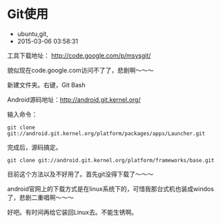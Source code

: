 # Git使用
- ubuntu,git,
- 2015-03-06 03:58:31


工具下载地址： http://code.google.com/p/msysgit/

貌似现在code.google.com访问不了了，悲剧啊～～～

新建文件夹。右键，Git Bash

Android源码地址：http://android.git.kernel.org/

输入命令：

    git clone git://android.git.kernel.org/platform/packages/apps/Launcher.git

完成后，源码搞定。

    git clone git://android.git.kernel.org/platform/frameworks/base.git

目前这个方法以及不好用了。首先git没得下载了～～～

android官网上的下载方式是在linux系统下的，可惜我那台式机也装成windos了，悲剧二重唱啊～～～

好吧。有时间再给它装回Linux去。不能生锈啊。